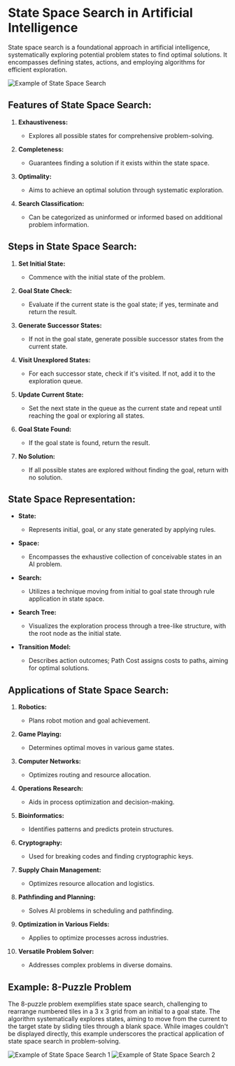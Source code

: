 # State Space Search in Artificial Intelligence

State space search is a foundational approach in artificial intelligence, systematically exploring potential problem states to find optimal solutions. It encompasses defining states, actions, and employing algorithms for efficient exploration.

![Example of State Space Search](https://www.scaler.com/topics/images/example-state-space-search-2.webp)

## Features of State Space Search:

1. **Exhaustiveness:**
   - Explores all possible states for comprehensive problem-solving.

2. **Completeness:**
   - Guarantees finding a solution if it exists within the state space.

3. **Optimality:**
   - Aims to achieve an optimal solution through systematic exploration.

4. **Search Classification:**
   - Can be categorized as uninformed or informed based on additional problem information.

## Steps in State Space Search:

1. **Set Initial State:**
   - Commence with the initial state of the problem.

2. **Goal State Check:**
   - Evaluate if the current state is the goal state; if yes, terminate and return the result.

3. **Generate Successor States:**
   - If not in the goal state, generate possible successor states from the current state.

4. **Visit Unexplored States:**
   - For each successor state, check if it's visited. If not, add it to the exploration queue.

5. **Update Current State:**
   - Set the next state in the queue as the current state and repeat until reaching the goal or exploring all states.

6. **Goal State Found:**
   - If the goal state is found, return the result.

7. **No Solution:**
   - If all possible states are explored without finding the goal, return with no solution.

## State Space Representation:

- **State:**
   - Represents initial, goal, or any state generated by applying rules.

- **Space:**
   - Encompasses the exhaustive collection of conceivable states in an AI problem.

- **Search:**
   - Utilizes a technique moving from initial to goal state through rule application in state space.

- **Search Tree:**
   - Visualizes the exploration process through a tree-like structure, with the root node as the initial state.

- **Transition Model:**
   - Describes action outcomes; Path Cost assigns costs to paths, aiming for optimal solutions.

## Applications of State Space Search:

1. **Robotics:**
   - Plans robot motion and goal achievement.

2. **Game Playing:**
   - Determines optimal moves in various game states.

3. **Computer Networks:**
   - Optimizes routing and resource allocation.

4. **Operations Research:**
   - Aids in process optimization and decision-making.

5. **Bioinformatics:**
   - Identifies patterns and predicts protein structures.

6. **Cryptography:**
   - Used for breaking codes and finding cryptographic keys.

7. **Supply Chain Management:**
   - Optimizes resource allocation and logistics.

8. **Pathfinding and Planning:**
   - Solves AI problems in scheduling and pathfinding.

9. **Optimization in Various Fields:**
   - Applies to optimize processes across industries.

10. **Versatile Problem Solver:**
    - Addresses complex problems in diverse domains.

## Example: 8-Puzzle Problem

The 8-puzzle problem exemplifies state space search, challenging to rearrange numbered tiles in a 3 x 3 grid from an initial to a goal state. The algorithm systematically explores states, aiming to move from the current to the target state by sliding tiles through a blank space. While images couldn't be displayed directly, this example underscores the practical application of state space search in problem-solving.

![Example of State Space Search 1](https://www.scaler.com/topics/images/example-state-space-search-1.webp)
![Example of State Space Search 2](https://www.scaler.com/topics/images/example-state-space-search-2.webp)